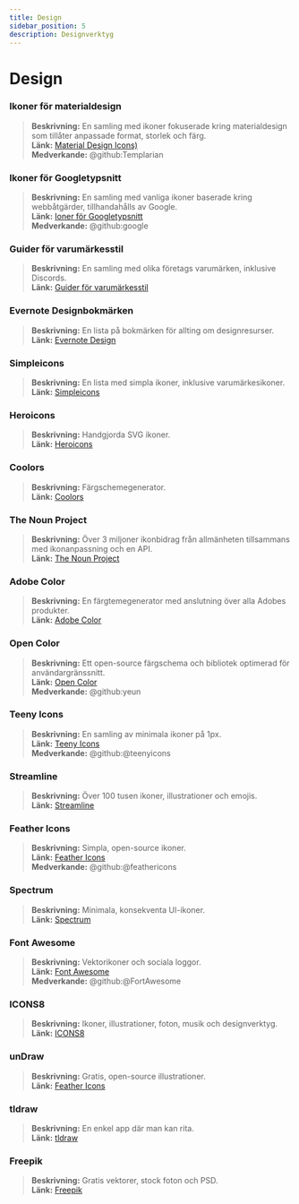 ```yaml
---
title: Design
sidebar_position: 5
description: Designverktyg
---
```


# Design
### **Ikoner för materialdesign**
> __Beskrivning:__ En samling med ikoner fokuserade kring materialdesign som tillåter anpassade format, storlek och färg. <br/>
__Länk:__ [Material Design Icons)](https://materialdesignicons.com/)  <br/>
__Medverkande:__ @github:Templarian

### **Ikoner för Googletypsnitt**
> __Beskrivning:__ En samling med vanliga ikoner baserade kring webbåtgärder, tillhandahålls av Google. <br/>
__Länk:__ [Ioner för Googletypsnitt](https://fonts.google.com/icons) <br/>
__Medverkande:__ @github:google

### **Guider för varumärkesstil**
> __Beskrivning:__ En samling med olika företags varumärken, inklusive Discords.   <br/>
__Länk:__ [Guider för varumärkesstil](https://brandingstyleguides.com/)

### **Evernote Designbokmärken**
> __Beskrivning:__ En lista på bokmärken för allting om designresurser.  <br/>
__Länk:__ [Evernote Design](https://www.evernote.design/)  <br/>

### **Simpleicons**
> __Beskrivning:__ En lista med simpla ikoner, inklusive varumärkesikoner.   <br/>
__Länk:__ [Simpleicons](https://simpleicons.org/)

### **Heroicons**
> __Beskrivning:__ Handgjorda SVG ikoner.   <br/>
__Länk:__ [Heroicons](https://heroicons.com/)

### **Coolors**
> __Beskrivning:__ Färgschemegenerator.   <br/>
__Länk:__ [Coolors](https://coolors.co/)

### **The Noun Project**
> __Beskrivning:__ Över 3 miljoner ikonbidrag från allmänheten tillsammans med ikonanpassning och en API.  <br/>
__Länk:__ [The Noun Project](https://thenounproject.com/)

### **Adobe Color**
> __Beskrivning:__ En färgtemegenerator med anslutning över alla Adobes produkter.  <br/>
__Länk:__ [Adobe Color](https://color.adobe.com/)

### **Open Color**
> __Beskrivning:__ Ett open-source färgschema och bibliotek optimerad för användargränssnitt.  <br/>
__Länk:__ [Open Color](https://yeun.github.io/open-color/)  <br/>
__Medverkande:__ @github:yeun

### **Teeny Icons**
> __Beskrivning:__ En samling av minimala ikoner på 1px.  <br/>
__Länk:__ [Teeny Icons](https://teenyicons.com/)  <br/>
__Medverkande:__ @github:@teenyicons

### **Streamline**
> __Beskrivning:__ Över 100 tusen ikoner, illustrationer och emojis.  <br/>
__Länk:__ [Streamline](https://streamlinehq.com/)  

### **Feather Icons**
> __Beskrivning:__ Simpla, open-source ikoner.  <br/>
__Länk:__ [Feather Icons](https://feathericons.com/)  <br/>
__Medverkande:__ @github:@feathericons

### **Spectrum**
> __Beskrivning:__ Minimala, konsekventa UI-ikoner.  <br/>
__Länk:__ [Spectrum](https://spectrum.adobe.com/page/icons/)  

### **Font Awesome**
> __Beskrivning:__ Vektorikoner och sociala loggor.  <br/>
__Länk:__ [Font Awesome](https://fontawesome.com/)  <br/>
__Medverkande:__ @github:@FortAwesome

### **ICONS8**
> __Beskrivning:__ Ikoner, illustrationer, foton, musik och designverktyg.  <br/>
__Länk:__ [ICONS8](https://icons8.com/)  

### **unDraw**
> __Beskrivning:__ Gratis, open-source illustrationer.  <br/>
__Länk:__ [Feather Icons](https://undraw.co/)  

### **tldraw**
> __Beskrivning:__ En enkel app där man kan rita.  <br/>
__Länk:__ [tldraw](https://www.tldraw.com/)

### **Freepik**
> __Beskrivning:__ Gratis vektorer, stock foton och PSD.  <br/>
__Länk:__ [Freepik](https://freepik.com/) 
